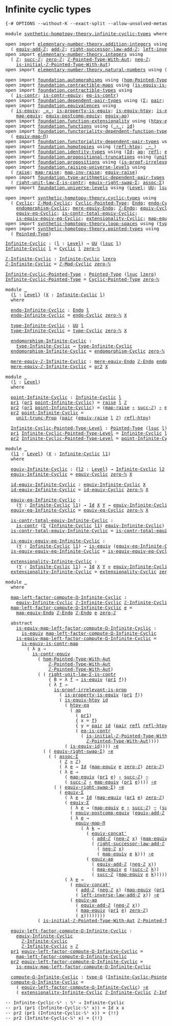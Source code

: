 # Infinite cyclic types

<pre class="Agda"><a id="34" class="Symbol">{-#</a> <a id="38" class="Keyword">OPTIONS</a> <a id="46" class="Pragma">--without-K</a> <a id="58" class="Pragma">--exact-split</a> <a id="72" class="Pragma">--allow-unsolved-metas</a> <a id="95" class="Symbol">#-}</a>

<a id="100" class="Keyword">module</a> <a id="107" href="synthetic-homotopy-theory.infinite-cyclic-types.html" class="Module">synthetic-homotopy-theory.infinite-cyclic-types</a> <a id="155" class="Keyword">where</a>

<a id="162" class="Keyword">open</a> <a id="167" class="Keyword">import</a> <a id="174" href="elementary-number-theory.addition-integers.html" class="Module">elementary-number-theory.addition-integers</a> <a id="217" class="Keyword">using</a>
  <a id="225" class="Symbol">(</a> <a id="227" href="elementary-number-theory.addition-integers.html#14008" class="Function">equiv-add-ℤ</a><a id="238" class="Symbol">;</a> <a id="240" href="elementary-number-theory.addition-integers.html#1489" class="Function">add-ℤ</a><a id="245" class="Symbol">;</a> <a id="247" href="elementary-number-theory.addition-integers.html#4028" class="Function">right-successor-law-add-ℤ</a><a id="272" class="Symbol">;</a> <a id="274" href="elementary-number-theory.addition-integers.html#7226" class="Function">left-inverse-law-add-ℤ</a><a id="296" class="Symbol">)</a>
<a id="298" class="Keyword">open</a> <a id="303" class="Keyword">import</a> <a id="310" href="elementary-number-theory.integers.html" class="Module">elementary-number-theory.integers</a> <a id="344" class="Keyword">using</a>
  <a id="352" class="Symbol">(</a> <a id="354" href="elementary-number-theory.integers.html#1789" class="Function">ℤ</a><a id="355" class="Symbol">;</a> <a id="357" href="elementary-number-theory.integers.html#3380" class="Function">succ-ℤ</a><a id="363" class="Symbol">;</a> <a id="365" href="elementary-number-theory.integers.html#2041" class="Function">zero-ℤ</a><a id="371" class="Symbol">;</a> <a id="373" href="elementary-number-theory.integers.html#11253" class="Function">ℤ-Pointed-Type-With-Aut</a><a id="396" class="Symbol">;</a> <a id="398" href="elementary-number-theory.integers.html#3749" class="Function">neg-ℤ</a><a id="403" class="Symbol">;</a>
    <a id="409" href="elementary-number-theory.integers.html#20772" class="Function">is-initial-ℤ-Pointed-Type-With-Aut</a><a id="443" class="Symbol">)</a>
<a id="445" class="Keyword">open</a> <a id="450" class="Keyword">import</a> <a id="457" href="elementary-number-theory.natural-numbers.html" class="Module">elementary-number-theory.natural-numbers</a> <a id="498" class="Keyword">using</a> <a id="504" class="Symbol">(</a><a id="505" href="elementary-number-theory.natural-numbers.html#1465" class="InductiveConstructor">zero-ℕ</a><a id="511" class="Symbol">)</a>

<a id="514" class="Keyword">open</a> <a id="519" class="Keyword">import</a> <a id="526" href="foundation.automorphisms.html" class="Module">foundation.automorphisms</a> <a id="551" class="Keyword">using</a> <a id="557" class="Symbol">(</a><a id="558" href="foundation.automorphisms.html#2986" class="Function">hom-Pointed-Type-With-Aut</a><a id="583" class="Symbol">)</a>
<a id="585" class="Keyword">open</a> <a id="590" class="Keyword">import</a> <a id="597" href="foundation.contractible-maps.html" class="Module">foundation.contractible-maps</a> <a id="626" class="Keyword">using</a> <a id="632" class="Symbol">(</a><a id="633" href="foundation-core.contractible-maps.html#2368" class="Function">is-equiv-is-contr-map</a><a id="654" class="Symbol">)</a>
<a id="656" class="Keyword">open</a> <a id="661" class="Keyword">import</a> <a id="668" href="foundation.contractible-types.html" class="Module">foundation.contractible-types</a> <a id="698" class="Keyword">using</a>
  <a id="706" class="Symbol">(</a> <a id="708" href="foundation-core.contractible-types.html#925" class="Function">is-contr</a><a id="716" class="Symbol">;</a> <a id="718" href="foundation-core.contractible-types.html#3230" class="Function">is-contr-equiv</a><a id="732" class="Symbol">;</a> <a id="734" href="foundation-core.contractible-types.html#1232" class="Function">eq-is-contr</a><a id="745" class="Symbol">)</a>
<a id="747" class="Keyword">open</a> <a id="752" class="Keyword">import</a> <a id="759" href="foundation.dependent-pair-types.html" class="Module">foundation.dependent-pair-types</a> <a id="791" class="Keyword">using</a> <a id="797" class="Symbol">(</a><a id="798" href="foundation-core.dependent-pair-types.html#502" class="Record">Σ</a><a id="799" class="Symbol">;</a> <a id="801" href="foundation-core.dependent-pair-types.html#575" class="InductiveConstructor">pair</a><a id="805" class="Symbol">;</a> <a id="807" href="foundation-core.dependent-pair-types.html#592" class="Field">pr1</a><a id="810" class="Symbol">;</a> <a id="812" href="foundation-core.dependent-pair-types.html#604" class="Field">pr2</a><a id="815" class="Symbol">)</a>
<a id="817" class="Keyword">open</a> <a id="822" class="Keyword">import</a> <a id="829" href="foundation.equivalences.html" class="Module">foundation.equivalences</a> <a id="853" class="Keyword">using</a>
  <a id="861" class="Symbol">(</a> <a id="863" href="foundation-core.equivalences.html#1542" class="Function">is-equiv</a><a id="871" class="Symbol">;</a> <a id="873" href="foundation-core.equivalences.html#1607" class="Function Operator">_≃_</a><a id="876" class="Symbol">;</a> <a id="878" href="foundation.equivalences.html#13407" class="Function">is-property-is-equiv</a><a id="898" class="Symbol">;</a> <a id="900" href="foundation-core.equivalences.html#10132" class="Function">is-equiv-htpy</a><a id="913" class="Symbol">;</a> <a id="915" href="foundation-core.equivalences.html#2309" class="Function">is-equiv-id</a><a id="926" class="Symbol">;</a> <a id="928" href="foundation-core.equivalences.html#7843" class="Function Operator">_∘e_</a><a id="932" class="Symbol">;</a>
    <a id="938" href="foundation-core.equivalences.html#1807" class="Function">map-equiv</a><a id="947" class="Symbol">;</a> <a id="949" href="foundation.equivalences.html#18148" class="Function">equiv-postcomp-equiv</a><a id="969" class="Symbol">;</a> <a id="971" href="foundation-core.equivalences.html#16720" class="Function">equiv-ap</a><a id="979" class="Symbol">)</a>
<a id="981" class="Keyword">open</a> <a id="986" class="Keyword">import</a> <a id="993" href="foundation.function-extensionality.html" class="Module">foundation.function-extensionality</a> <a id="1028" class="Keyword">using</a> <a id="1034" class="Symbol">(</a><a id="1035" href="foundation.function-extensionality.html#946" class="Function">htpy-eq</a><a id="1042" class="Symbol">)</a>
<a id="1044" class="Keyword">open</a> <a id="1049" class="Keyword">import</a> <a id="1056" href="foundation.functions.html" class="Module">foundation.functions</a> <a id="1077" class="Keyword">using</a> <a id="1083" class="Symbol">(</a><a id="1084" href="foundation-core.functions.html#407" class="Function Operator">_∘_</a><a id="1087" class="Symbol">;</a> <a id="1089" href="foundation-core.functions.html#309" class="Function">id</a><a id="1091" class="Symbol">)</a>
<a id="1093" class="Keyword">open</a> <a id="1098" class="Keyword">import</a> <a id="1105" href="foundation.functoriality-dependent-function-types.html" class="Module">foundation.functoriality-dependent-function-types</a> <a id="1155" class="Keyword">using</a>
  <a id="1163" class="Symbol">(</a> <a id="1165" href="foundation.functoriality-dependent-function-types.html#3637" class="Function">equiv-map-Π</a><a id="1176" class="Symbol">)</a>
<a id="1178" class="Keyword">open</a> <a id="1183" class="Keyword">import</a> <a id="1190" href="foundation.functoriality-dependent-pair-types.html" class="Module">foundation.functoriality-dependent-pair-types</a> <a id="1236" class="Keyword">using</a> <a id="1242" class="Symbol">(</a><a id="1243" href="foundation-core.functoriality-dependent-pair-types.html#10421" class="Function">equiv-Σ</a><a id="1250" class="Symbol">)</a>
<a id="1252" class="Keyword">open</a> <a id="1257" class="Keyword">import</a> <a id="1264" href="foundation.homotopies.html" class="Module">foundation.homotopies</a> <a id="1286" class="Keyword">using</a> <a id="1292" class="Symbol">(</a><a id="1293" href="foundation-core.homotopies.html#632" class="Function">refl-htpy</a><a id="1302" class="Symbol">;</a> <a id="1304" href="foundation-core.homotopies.html#467" class="Function Operator">_~_</a><a id="1307" class="Symbol">)</a>
<a id="1309" class="Keyword">open</a> <a id="1314" class="Keyword">import</a> <a id="1321" href="foundation.identity-types.html" class="Module">foundation.identity-types</a> <a id="1347" class="Keyword">using</a> <a id="1353" class="Symbol">(</a><a id="1354" href="foundation-core.identity-types.html#641" class="Datatype">Id</a><a id="1356" class="Symbol">;</a> <a id="1358" href="foundation-core.identity-types.html#2853" class="Function">ap</a><a id="1360" class="Symbol">;</a> <a id="1362" href="foundation-core.identity-types.html#694" class="InductiveConstructor">refl</a><a id="1366" class="Symbol">;</a> <a id="1368" href="foundation.identity-types.html#2710" class="Function">equiv-concat&#39;</a><a id="1381" class="Symbol">)</a>
<a id="1383" class="Keyword">open</a> <a id="1388" class="Keyword">import</a> <a id="1395" href="foundation.propositional-truncations.html" class="Module">foundation.propositional-truncations</a> <a id="1432" class="Keyword">using</a> <a id="1438" class="Symbol">(</a><a id="1439" href="foundation.propositional-truncations.html#1756" class="Postulate">unit-trunc-Prop</a><a id="1454" class="Symbol">)</a>
<a id="1456" class="Keyword">open</a> <a id="1461" class="Keyword">import</a> <a id="1468" href="foundation.propositions.html" class="Module">foundation.propositions</a> <a id="1492" class="Keyword">using</a> <a id="1498" class="Symbol">(</a><a id="1499" href="foundation-core.propositions.html#2978" class="Function">is-proof-irrelevant-is-prop</a><a id="1526" class="Symbol">)</a>
<a id="1528" class="Keyword">open</a> <a id="1533" class="Keyword">import</a> <a id="1540" href="foundation.raising-universe-levels.html" class="Module">foundation.raising-universe-levels</a> <a id="1575" class="Keyword">using</a>
  <a id="1583" class="Symbol">(</a> <a id="1585" href="foundation.raising-universe-levels.html#765" class="Datatype">raise</a><a id="1590" class="Symbol">;</a> <a id="1592" href="foundation.raising-universe-levels.html#830" class="InductiveConstructor">map-raise</a><a id="1601" class="Symbol">;</a> <a id="1603" href="foundation.raising-universe-levels.html#906" class="Function">map-inv-raise</a><a id="1616" class="Symbol">;</a> <a id="1618" href="foundation.raising-universe-levels.html#1342" class="Function">equiv-raise</a><a id="1629" class="Symbol">)</a>
<a id="1631" class="Keyword">open</a> <a id="1636" class="Keyword">import</a> <a id="1643" href="foundation.type-arithmetic-dependent-pair-types.html" class="Module">foundation.type-arithmetic-dependent-pair-types</a> <a id="1691" class="Keyword">using</a>
  <a id="1699" class="Symbol">(</a> <a id="1701" href="foundation-core.type-arithmetic-dependent-pair-types.html#4301" class="Function">right-unit-law-Σ-is-contr</a><a id="1726" class="Symbol">;</a> <a id="1728" href="foundation-core.type-arithmetic-dependent-pair-types.html#11499" class="Function">equiv-right-swap-Σ</a><a id="1746" class="Symbol">;</a> <a id="1748" href="foundation-core.type-arithmetic-dependent-pair-types.html#5662" class="Function">assoc-Σ</a><a id="1755" class="Symbol">)</a>
<a id="1757" class="Keyword">open</a> <a id="1762" class="Keyword">import</a> <a id="1769" href="foundation.universe-levels.html" class="Module">foundation.universe-levels</a> <a id="1796" class="Keyword">using</a> <a id="1802" class="Symbol">(</a><a id="1803" href="Agda.Primitive.html#597" class="Postulate">Level</a><a id="1808" class="Symbol">;</a> <a id="1810" href="foundation-core.universe-levels.html#222" class="Primitive">UU</a><a id="1812" class="Symbol">;</a> <a id="1814" href="Agda.Primitive.html#780" class="Primitive">lsuc</a><a id="1818" class="Symbol">;</a> <a id="1820" href="Agda.Primitive.html#764" class="Primitive">lzero</a><a id="1825" class="Symbol">;</a> <a id="1827" href="Agda.Primitive.html#810" class="Primitive Operator">_⊔_</a><a id="1830" class="Symbol">)</a>

<a id="1833" class="Keyword">open</a> <a id="1838" class="Keyword">import</a> <a id="1845" href="synthetic-homotopy-theory.cyclic-types.html" class="Module">synthetic-homotopy-theory.cyclic-types</a> <a id="1884" class="Keyword">using</a>
  <a id="1892" class="Symbol">(</a> <a id="1894" href="synthetic-homotopy-theory.cyclic-types.html#14206" class="Function">Cyclic</a><a id="1900" class="Symbol">;</a> <a id="1902" href="synthetic-homotopy-theory.cyclic-types.html#14289" class="Function">ℤ-Mod-Cyclic</a><a id="1914" class="Symbol">;</a> <a id="1916" href="synthetic-homotopy-theory.cyclic-types.html#14425" class="Function">Cyclic-Pointed-Type</a><a id="1935" class="Symbol">;</a> <a id="1937" href="synthetic-homotopy-theory.cyclic-types.html#3566" class="Function">Endo</a><a id="1941" class="Symbol">;</a> <a id="1943" href="synthetic-homotopy-theory.cyclic-types.html#14574" class="Function">endo-Cyclic</a><a id="1954" class="Symbol">;</a> <a id="1956" href="synthetic-homotopy-theory.cyclic-types.html#14651" class="Function">type-Cyclic</a><a id="1967" class="Symbol">;</a>
    <a id="1973" href="synthetic-homotopy-theory.cyclic-types.html#15209" class="Function">endomorphism-Cyclic</a><a id="1992" class="Symbol">;</a> <a id="1994" href="synthetic-homotopy-theory.cyclic-types.html#4577" class="Function">mere-equiv-Endo</a><a id="2009" class="Symbol">;</a> <a id="2011" href="synthetic-homotopy-theory.cyclic-types.html#3790" class="Function">ℤ-Endo</a><a id="2017" class="Symbol">;</a> <a id="2019" href="synthetic-homotopy-theory.cyclic-types.html#15453" class="Function">equiv-Cyclic</a><a id="2031" class="Symbol">;</a> <a id="2033" href="synthetic-homotopy-theory.cyclic-types.html#16476" class="Function">id-equiv-Cyclic</a><a id="2048" class="Symbol">;</a>
    <a id="2054" href="synthetic-homotopy-theory.cyclic-types.html#16617" class="Function">equiv-eq-Cyclic</a><a id="2069" class="Symbol">;</a> <a id="2071" href="synthetic-homotopy-theory.cyclic-types.html#16727" class="Function">is-contr-total-equiv-Cyclic</a><a id="2098" class="Symbol">;</a>
    <a id="2104" href="synthetic-homotopy-theory.cyclic-types.html#17156" class="Function">is-equiv-equiv-eq-Cyclic</a><a id="2128" class="Symbol">;</a> <a id="2130" href="synthetic-homotopy-theory.cyclic-types.html#17395" class="Function">extensionality-Cyclic</a><a id="2151" class="Symbol">;</a> <a id="2153" href="synthetic-homotopy-theory.cyclic-types.html#4239" class="Function">map-equiv-Endo</a><a id="2167" class="Symbol">)</a>
<a id="2169" class="Keyword">open</a> <a id="2174" class="Keyword">import</a> <a id="2181" href="synthetic-homotopy-theory.loop-spaces.html" class="Module">synthetic-homotopy-theory.loop-spaces</a> <a id="2219" class="Keyword">using</a> <a id="2225" class="Symbol">(</a><a id="2226" href="synthetic-homotopy-theory.loop-spaces.html#937" class="Function">type-Ω</a><a id="2232" class="Symbol">)</a>
<a id="2234" class="Keyword">open</a> <a id="2239" class="Keyword">import</a> <a id="2246" href="synthetic-homotopy-theory.pointed-types.html" class="Module">synthetic-homotopy-theory.pointed-types</a> <a id="2286" class="Keyword">using</a>
  <a id="2294" class="Symbol">(</a> <a id="2296" href="synthetic-homotopy-theory.pointed-types.html#392" class="Function">Pointed-Type</a><a id="2308" class="Symbol">)</a>
</pre>
<pre class="Agda"><a id="Infinite-Cyclic"></a><a id="2323" href="synthetic-homotopy-theory.infinite-cyclic-types.html#2323" class="Function">Infinite-Cyclic</a> <a id="2339" class="Symbol">:</a> <a id="2341" class="Symbol">(</a><a id="2342" href="synthetic-homotopy-theory.infinite-cyclic-types.html#2342" class="Bound">l</a> <a id="2344" class="Symbol">:</a> <a id="2346" href="Agda.Primitive.html#597" class="Postulate">Level</a><a id="2351" class="Symbol">)</a> <a id="2353" class="Symbol">→</a> <a id="2355" href="foundation-core.universe-levels.html#222" class="Primitive">UU</a> <a id="2358" class="Symbol">(</a><a id="2359" href="Agda.Primitive.html#780" class="Primitive">lsuc</a> <a id="2364" href="synthetic-homotopy-theory.infinite-cyclic-types.html#2342" class="Bound">l</a><a id="2365" class="Symbol">)</a>
<a id="2367" href="synthetic-homotopy-theory.infinite-cyclic-types.html#2323" class="Function">Infinite-Cyclic</a> <a id="2383" href="synthetic-homotopy-theory.infinite-cyclic-types.html#2383" class="Bound">l</a> <a id="2385" class="Symbol">=</a> <a id="2387" href="synthetic-homotopy-theory.cyclic-types.html#14206" class="Function">Cyclic</a> <a id="2394" href="synthetic-homotopy-theory.infinite-cyclic-types.html#2383" class="Bound">l</a> <a id="2396" href="elementary-number-theory.natural-numbers.html#1465" class="InductiveConstructor">zero-ℕ</a> 

<a id="ℤ-Infinite-Cyclic"></a><a id="2405" href="synthetic-homotopy-theory.infinite-cyclic-types.html#2405" class="Function">ℤ-Infinite-Cyclic</a> <a id="2423" class="Symbol">:</a> <a id="2425" href="synthetic-homotopy-theory.infinite-cyclic-types.html#2323" class="Function">Infinite-Cyclic</a> <a id="2441" href="Agda.Primitive.html#764" class="Primitive">lzero</a>
<a id="2447" href="synthetic-homotopy-theory.infinite-cyclic-types.html#2405" class="Function">ℤ-Infinite-Cyclic</a> <a id="2465" class="Symbol">=</a> <a id="2467" href="synthetic-homotopy-theory.cyclic-types.html#14289" class="Function">ℤ-Mod-Cyclic</a> <a id="2480" href="elementary-number-theory.natural-numbers.html#1465" class="InductiveConstructor">zero-ℕ</a>

<a id="Infinite-Cyclic-Pointed-Type"></a><a id="2488" href="synthetic-homotopy-theory.infinite-cyclic-types.html#2488" class="Function">Infinite-Cyclic-Pointed-Type</a> <a id="2517" class="Symbol">:</a> <a id="2519" href="synthetic-homotopy-theory.pointed-types.html#392" class="Function">Pointed-Type</a> <a id="2532" class="Symbol">(</a><a id="2533" href="Agda.Primitive.html#780" class="Primitive">lsuc</a> <a id="2538" href="Agda.Primitive.html#764" class="Primitive">lzero</a><a id="2543" class="Symbol">)</a>
<a id="2545" href="synthetic-homotopy-theory.infinite-cyclic-types.html#2488" class="Function">Infinite-Cyclic-Pointed-Type</a> <a id="2574" class="Symbol">=</a> <a id="2576" href="synthetic-homotopy-theory.cyclic-types.html#14425" class="Function">Cyclic-Pointed-Type</a> <a id="2596" href="elementary-number-theory.natural-numbers.html#1465" class="InductiveConstructor">zero-ℕ</a>

<a id="2604" class="Keyword">module</a> <a id="2611" href="synthetic-homotopy-theory.infinite-cyclic-types.html#2611" class="Module">_</a>
  <a id="2615" class="Symbol">{</a><a id="2616" href="synthetic-homotopy-theory.infinite-cyclic-types.html#2616" class="Bound">l</a> <a id="2618" class="Symbol">:</a> <a id="2620" href="Agda.Primitive.html#597" class="Postulate">Level</a><a id="2625" class="Symbol">}</a> <a id="2627" class="Symbol">(</a><a id="2628" href="synthetic-homotopy-theory.infinite-cyclic-types.html#2628" class="Bound">X</a> <a id="2630" class="Symbol">:</a> <a id="2632" href="synthetic-homotopy-theory.infinite-cyclic-types.html#2323" class="Function">Infinite-Cyclic</a> <a id="2648" href="synthetic-homotopy-theory.infinite-cyclic-types.html#2616" class="Bound">l</a><a id="2649" class="Symbol">)</a>
  <a id="2653" class="Keyword">where</a>

  <a id="2662" href="synthetic-homotopy-theory.infinite-cyclic-types.html#2662" class="Function">endo-Infinite-Cyclic</a> <a id="2683" class="Symbol">:</a> <a id="2685" href="synthetic-homotopy-theory.cyclic-types.html#3566" class="Function">Endo</a> <a id="2690" href="synthetic-homotopy-theory.infinite-cyclic-types.html#2616" class="Bound">l</a>
  <a id="2694" href="synthetic-homotopy-theory.infinite-cyclic-types.html#2662" class="Function">endo-Infinite-Cyclic</a> <a id="2715" class="Symbol">=</a> <a id="2717" href="synthetic-homotopy-theory.cyclic-types.html#14574" class="Function">endo-Cyclic</a> <a id="2729" href="elementary-number-theory.natural-numbers.html#1465" class="InductiveConstructor">zero-ℕ</a> <a id="2736" href="synthetic-homotopy-theory.infinite-cyclic-types.html#2628" class="Bound">X</a>
  
  <a id="2743" href="synthetic-homotopy-theory.infinite-cyclic-types.html#2743" class="Function">type-Infinite-Cyclic</a> <a id="2764" class="Symbol">:</a> <a id="2766" href="foundation-core.universe-levels.html#222" class="Primitive">UU</a> <a id="2769" href="synthetic-homotopy-theory.infinite-cyclic-types.html#2616" class="Bound">l</a>
  <a id="2773" href="synthetic-homotopy-theory.infinite-cyclic-types.html#2743" class="Function">type-Infinite-Cyclic</a> <a id="2794" class="Symbol">=</a> <a id="2796" href="synthetic-homotopy-theory.cyclic-types.html#14651" class="Function">type-Cyclic</a> <a id="2808" href="elementary-number-theory.natural-numbers.html#1465" class="InductiveConstructor">zero-ℕ</a> <a id="2815" href="synthetic-homotopy-theory.infinite-cyclic-types.html#2628" class="Bound">X</a>
  
  <a id="2822" href="synthetic-homotopy-theory.infinite-cyclic-types.html#2822" class="Function">endomorphism-Infinite-Cyclic</a> <a id="2851" class="Symbol">:</a>
    <a id="2857" href="synthetic-homotopy-theory.infinite-cyclic-types.html#2743" class="Function">type-Infinite-Cyclic</a> <a id="2878" class="Symbol">→</a> <a id="2880" href="synthetic-homotopy-theory.infinite-cyclic-types.html#2743" class="Function">type-Infinite-Cyclic</a>
  <a id="2903" href="synthetic-homotopy-theory.infinite-cyclic-types.html#2822" class="Function">endomorphism-Infinite-Cyclic</a> <a id="2932" class="Symbol">=</a> <a id="2934" href="synthetic-homotopy-theory.cyclic-types.html#15209" class="Function">endomorphism-Cyclic</a> <a id="2954" href="elementary-number-theory.natural-numbers.html#1465" class="InductiveConstructor">zero-ℕ</a> <a id="2961" href="synthetic-homotopy-theory.infinite-cyclic-types.html#2628" class="Bound">X</a>

  <a id="2966" href="synthetic-homotopy-theory.infinite-cyclic-types.html#2966" class="Function">mere-equiv-ℤ-Infinite-Cyclic</a> <a id="2995" class="Symbol">:</a> <a id="2997" href="synthetic-homotopy-theory.cyclic-types.html#4577" class="Function">mere-equiv-Endo</a> <a id="3013" href="synthetic-homotopy-theory.cyclic-types.html#3790" class="Function">ℤ-Endo</a> <a id="3020" href="synthetic-homotopy-theory.infinite-cyclic-types.html#2662" class="Function">endo-Infinite-Cyclic</a>
  <a id="3043" href="synthetic-homotopy-theory.infinite-cyclic-types.html#2966" class="Function">mere-equiv-ℤ-Infinite-Cyclic</a> <a id="3072" class="Symbol">=</a> <a id="3074" href="foundation-core.dependent-pair-types.html#604" class="Field">pr2</a> <a id="3078" href="synthetic-homotopy-theory.infinite-cyclic-types.html#2628" class="Bound">X</a>
  
<a id="3083" class="Keyword">module</a> <a id="3090" href="synthetic-homotopy-theory.infinite-cyclic-types.html#3090" class="Module">_</a>
  <a id="3094" class="Symbol">(</a><a id="3095" href="synthetic-homotopy-theory.infinite-cyclic-types.html#3095" class="Bound">l</a> <a id="3097" class="Symbol">:</a> <a id="3099" href="Agda.Primitive.html#597" class="Postulate">Level</a><a id="3104" class="Symbol">)</a>
  <a id="3108" class="Keyword">where</a>

  <a id="3117" href="synthetic-homotopy-theory.infinite-cyclic-types.html#3117" class="Function">point-Infinite-Cyclic</a> <a id="3139" class="Symbol">:</a> <a id="3141" href="synthetic-homotopy-theory.infinite-cyclic-types.html#2323" class="Function">Infinite-Cyclic</a> <a id="3157" href="synthetic-homotopy-theory.infinite-cyclic-types.html#3095" class="Bound">l</a>
  <a id="3161" href="foundation-core.dependent-pair-types.html#592" class="Field">pr1</a> <a id="3165" class="Symbol">(</a><a id="3166" href="foundation-core.dependent-pair-types.html#592" class="Field">pr1</a> <a id="3170" href="synthetic-homotopy-theory.infinite-cyclic-types.html#3117" class="Function">point-Infinite-Cyclic</a><a id="3191" class="Symbol">)</a> <a id="3193" class="Symbol">=</a> <a id="3195" href="foundation.raising-universe-levels.html#765" class="Datatype">raise</a> <a id="3201" href="synthetic-homotopy-theory.infinite-cyclic-types.html#3095" class="Bound">l</a> <a id="3203" href="elementary-number-theory.integers.html#1789" class="Function">ℤ</a>
  <a id="3207" href="foundation-core.dependent-pair-types.html#604" class="Field">pr2</a> <a id="3211" class="Symbol">(</a><a id="3212" href="foundation-core.dependent-pair-types.html#592" class="Field">pr1</a> <a id="3216" href="synthetic-homotopy-theory.infinite-cyclic-types.html#3117" class="Function">point-Infinite-Cyclic</a><a id="3237" class="Symbol">)</a> <a id="3239" class="Symbol">=</a> <a id="3241" class="Symbol">(</a><a id="3242" href="foundation.raising-universe-levels.html#830" class="InductiveConstructor">map-raise</a> <a id="3252" href="foundation-core.functions.html#407" class="Function Operator">∘</a> <a id="3254" href="elementary-number-theory.integers.html#3380" class="Function">succ-ℤ</a><a id="3260" class="Symbol">)</a> <a id="3262" href="foundation-core.functions.html#407" class="Function Operator">∘</a> <a id="3264" href="foundation.raising-universe-levels.html#906" class="Function">map-inv-raise</a>
  <a id="3280" href="foundation-core.dependent-pair-types.html#604" class="Field">pr2</a> <a id="3284" href="synthetic-homotopy-theory.infinite-cyclic-types.html#3117" class="Function">point-Infinite-Cyclic</a> <a id="3306" class="Symbol">=</a>
    <a id="3312" href="foundation.propositional-truncations.html#1756" class="Postulate">unit-trunc-Prop</a> <a id="3328" class="Symbol">(</a><a id="3329" href="foundation-core.dependent-pair-types.html#575" class="InductiveConstructor">pair</a> <a id="3334" class="Symbol">(</a><a id="3335" href="foundation.raising-universe-levels.html#1342" class="Function">equiv-raise</a> <a id="3347" href="synthetic-homotopy-theory.infinite-cyclic-types.html#3095" class="Bound">l</a> <a id="3349" href="elementary-number-theory.integers.html#1789" class="Function">ℤ</a><a id="3350" class="Symbol">)</a> <a id="3352" href="foundation-core.homotopies.html#632" class="Function">refl-htpy</a><a id="3361" class="Symbol">)</a>

  <a id="3366" href="synthetic-homotopy-theory.infinite-cyclic-types.html#3366" class="Function">Infinite-Cyclic-Pointed-Type-Level</a> <a id="3401" class="Symbol">:</a> <a id="3403" href="synthetic-homotopy-theory.pointed-types.html#392" class="Function">Pointed-Type</a> <a id="3416" class="Symbol">(</a><a id="3417" href="Agda.Primitive.html#780" class="Primitive">lsuc</a> <a id="3422" href="synthetic-homotopy-theory.infinite-cyclic-types.html#3095" class="Bound">l</a><a id="3423" class="Symbol">)</a>
  <a id="3427" href="foundation-core.dependent-pair-types.html#592" class="Field">pr1</a> <a id="3431" href="synthetic-homotopy-theory.infinite-cyclic-types.html#3366" class="Function">Infinite-Cyclic-Pointed-Type-Level</a> <a id="3466" class="Symbol">=</a> <a id="3468" href="synthetic-homotopy-theory.infinite-cyclic-types.html#2323" class="Function">Infinite-Cyclic</a> <a id="3484" href="synthetic-homotopy-theory.infinite-cyclic-types.html#3095" class="Bound">l</a>
  <a id="3488" href="foundation-core.dependent-pair-types.html#604" class="Field">pr2</a> <a id="3492" href="synthetic-homotopy-theory.infinite-cyclic-types.html#3366" class="Function">Infinite-Cyclic-Pointed-Type-Level</a> <a id="3527" class="Symbol">=</a> <a id="3529" href="synthetic-homotopy-theory.infinite-cyclic-types.html#3117" class="Function">point-Infinite-Cyclic</a>

<a id="3552" class="Keyword">module</a> <a id="3559" href="synthetic-homotopy-theory.infinite-cyclic-types.html#3559" class="Module">_</a>
  <a id="3563" class="Symbol">{</a><a id="3564" href="synthetic-homotopy-theory.infinite-cyclic-types.html#3564" class="Bound">l1</a> <a id="3567" class="Symbol">:</a> <a id="3569" href="Agda.Primitive.html#597" class="Postulate">Level</a><a id="3574" class="Symbol">}</a> <a id="3576" class="Symbol">(</a><a id="3577" href="synthetic-homotopy-theory.infinite-cyclic-types.html#3577" class="Bound">X</a> <a id="3579" class="Symbol">:</a> <a id="3581" href="synthetic-homotopy-theory.infinite-cyclic-types.html#2323" class="Function">Infinite-Cyclic</a> <a id="3597" href="synthetic-homotopy-theory.infinite-cyclic-types.html#3564" class="Bound">l1</a><a id="3599" class="Symbol">)</a> 
  <a id="3604" class="Keyword">where</a>
  
  <a id="3615" href="synthetic-homotopy-theory.infinite-cyclic-types.html#3615" class="Function">equiv-Infinite-Cyclic</a> <a id="3637" class="Symbol">:</a> <a id="3639" class="Symbol">{</a><a id="3640" href="synthetic-homotopy-theory.infinite-cyclic-types.html#3640" class="Bound">l2</a> <a id="3643" class="Symbol">:</a> <a id="3645" href="Agda.Primitive.html#597" class="Postulate">Level</a><a id="3650" class="Symbol">}</a> <a id="3652" class="Symbol">→</a> <a id="3654" href="synthetic-homotopy-theory.infinite-cyclic-types.html#2323" class="Function">Infinite-Cyclic</a> <a id="3670" href="synthetic-homotopy-theory.infinite-cyclic-types.html#3640" class="Bound">l2</a> <a id="3673" class="Symbol">→</a> <a id="3675" href="foundation-core.universe-levels.html#222" class="Primitive">UU</a> <a id="3678" class="Symbol">(</a><a id="3679" href="synthetic-homotopy-theory.infinite-cyclic-types.html#3564" class="Bound">l1</a> <a id="3682" href="Agda.Primitive.html#810" class="Primitive Operator">⊔</a> <a id="3684" href="synthetic-homotopy-theory.infinite-cyclic-types.html#3640" class="Bound">l2</a><a id="3686" class="Symbol">)</a>
  <a id="3690" href="synthetic-homotopy-theory.infinite-cyclic-types.html#3615" class="Function">equiv-Infinite-Cyclic</a> <a id="3712" class="Symbol">=</a> <a id="3714" href="synthetic-homotopy-theory.cyclic-types.html#15453" class="Function">equiv-Cyclic</a> <a id="3727" href="elementary-number-theory.natural-numbers.html#1465" class="InductiveConstructor">zero-ℕ</a> <a id="3734" href="synthetic-homotopy-theory.infinite-cyclic-types.html#3577" class="Bound">X</a>

  <a id="3739" href="synthetic-homotopy-theory.infinite-cyclic-types.html#3739" class="Function">id-equiv-Infinite-Cyclic</a> <a id="3764" class="Symbol">:</a> <a id="3766" href="synthetic-homotopy-theory.infinite-cyclic-types.html#3615" class="Function">equiv-Infinite-Cyclic</a> <a id="3788" href="synthetic-homotopy-theory.infinite-cyclic-types.html#3577" class="Bound">X</a>
  <a id="3792" href="synthetic-homotopy-theory.infinite-cyclic-types.html#3739" class="Function">id-equiv-Infinite-Cyclic</a> <a id="3817" class="Symbol">=</a> <a id="3819" href="synthetic-homotopy-theory.cyclic-types.html#16476" class="Function">id-equiv-Cyclic</a> <a id="3835" href="elementary-number-theory.natural-numbers.html#1465" class="InductiveConstructor">zero-ℕ</a> <a id="3842" href="synthetic-homotopy-theory.infinite-cyclic-types.html#3577" class="Bound">X</a>

  <a id="3847" href="synthetic-homotopy-theory.infinite-cyclic-types.html#3847" class="Function">equiv-eq-Infinite-Cyclic</a> <a id="3872" class="Symbol">:</a>
    <a id="3878" class="Symbol">(</a><a id="3879" href="synthetic-homotopy-theory.infinite-cyclic-types.html#3879" class="Bound">Y</a> <a id="3881" class="Symbol">:</a> <a id="3883" href="synthetic-homotopy-theory.infinite-cyclic-types.html#2323" class="Function">Infinite-Cyclic</a> <a id="3899" href="synthetic-homotopy-theory.infinite-cyclic-types.html#3564" class="Bound">l1</a><a id="3901" class="Symbol">)</a> <a id="3903" class="Symbol">→</a> <a id="3905" href="foundation-core.identity-types.html#641" class="Datatype">Id</a> <a id="3908" href="synthetic-homotopy-theory.infinite-cyclic-types.html#3577" class="Bound">X</a> <a id="3910" href="synthetic-homotopy-theory.infinite-cyclic-types.html#3879" class="Bound">Y</a> <a id="3912" class="Symbol">→</a> <a id="3914" href="synthetic-homotopy-theory.infinite-cyclic-types.html#3615" class="Function">equiv-Infinite-Cyclic</a> <a id="3936" href="synthetic-homotopy-theory.infinite-cyclic-types.html#3879" class="Bound">Y</a>
  <a id="3940" href="synthetic-homotopy-theory.infinite-cyclic-types.html#3847" class="Function">equiv-eq-Infinite-Cyclic</a> <a id="3965" class="Symbol">=</a> <a id="3967" href="synthetic-homotopy-theory.cyclic-types.html#16617" class="Function">equiv-eq-Cyclic</a> <a id="3983" href="elementary-number-theory.natural-numbers.html#1465" class="InductiveConstructor">zero-ℕ</a> <a id="3990" href="synthetic-homotopy-theory.infinite-cyclic-types.html#3577" class="Bound">X</a>
  
  <a id="3997" href="synthetic-homotopy-theory.infinite-cyclic-types.html#3997" class="Function">is-contr-total-equiv-Infinite-Cyclic</a> <a id="4034" class="Symbol">:</a>
    <a id="4040" href="foundation-core.contractible-types.html#925" class="Function">is-contr</a> <a id="4049" class="Symbol">(</a><a id="4050" href="foundation-core.dependent-pair-types.html#502" class="Record">Σ</a> <a id="4052" class="Symbol">(</a><a id="4053" href="synthetic-homotopy-theory.infinite-cyclic-types.html#2323" class="Function">Infinite-Cyclic</a> <a id="4069" href="synthetic-homotopy-theory.infinite-cyclic-types.html#3564" class="Bound">l1</a><a id="4071" class="Symbol">)</a> <a id="4073" href="synthetic-homotopy-theory.infinite-cyclic-types.html#3615" class="Function">equiv-Infinite-Cyclic</a><a id="4094" class="Symbol">)</a>
  <a id="4098" href="synthetic-homotopy-theory.infinite-cyclic-types.html#3997" class="Function">is-contr-total-equiv-Infinite-Cyclic</a> <a id="4135" class="Symbol">=</a> <a id="4137" href="synthetic-homotopy-theory.cyclic-types.html#16727" class="Function">is-contr-total-equiv-Cyclic</a> <a id="4165" href="elementary-number-theory.natural-numbers.html#1465" class="InductiveConstructor">zero-ℕ</a> <a id="4172" href="synthetic-homotopy-theory.infinite-cyclic-types.html#3577" class="Bound">X</a>

  <a id="4177" href="synthetic-homotopy-theory.infinite-cyclic-types.html#4177" class="Function">is-equiv-equiv-eq-Infinite-Cyclic</a> <a id="4211" class="Symbol">:</a>
    <a id="4217" class="Symbol">(</a><a id="4218" href="synthetic-homotopy-theory.infinite-cyclic-types.html#4218" class="Bound">Y</a> <a id="4220" class="Symbol">:</a> <a id="4222" href="synthetic-homotopy-theory.infinite-cyclic-types.html#2323" class="Function">Infinite-Cyclic</a> <a id="4238" href="synthetic-homotopy-theory.infinite-cyclic-types.html#3564" class="Bound">l1</a><a id="4240" class="Symbol">)</a> <a id="4242" class="Symbol">→</a> <a id="4244" href="foundation-core.equivalences.html#1542" class="Function">is-equiv</a> <a id="4253" class="Symbol">(</a><a id="4254" href="synthetic-homotopy-theory.infinite-cyclic-types.html#3847" class="Function">equiv-eq-Infinite-Cyclic</a> <a id="4279" href="synthetic-homotopy-theory.infinite-cyclic-types.html#4218" class="Bound">Y</a><a id="4280" class="Symbol">)</a>
  <a id="4284" href="synthetic-homotopy-theory.infinite-cyclic-types.html#4177" class="Function">is-equiv-equiv-eq-Infinite-Cyclic</a> <a id="4318" class="Symbol">=</a> <a id="4320" href="synthetic-homotopy-theory.cyclic-types.html#17156" class="Function">is-equiv-equiv-eq-Cyclic</a> <a id="4345" href="elementary-number-theory.natural-numbers.html#1465" class="InductiveConstructor">zero-ℕ</a> <a id="4352" href="synthetic-homotopy-theory.infinite-cyclic-types.html#3577" class="Bound">X</a>

  <a id="4357" href="synthetic-homotopy-theory.infinite-cyclic-types.html#4357" class="Function">extensionality-Infinite-Cyclic</a> <a id="4388" class="Symbol">:</a>
    <a id="4394" class="Symbol">(</a><a id="4395" href="synthetic-homotopy-theory.infinite-cyclic-types.html#4395" class="Bound">Y</a> <a id="4397" class="Symbol">:</a> <a id="4399" href="synthetic-homotopy-theory.infinite-cyclic-types.html#2323" class="Function">Infinite-Cyclic</a> <a id="4415" href="synthetic-homotopy-theory.infinite-cyclic-types.html#3564" class="Bound">l1</a><a id="4417" class="Symbol">)</a> <a id="4419" class="Symbol">→</a> <a id="4421" href="foundation-core.identity-types.html#641" class="Datatype">Id</a> <a id="4424" href="synthetic-homotopy-theory.infinite-cyclic-types.html#3577" class="Bound">X</a> <a id="4426" href="synthetic-homotopy-theory.infinite-cyclic-types.html#4395" class="Bound">Y</a> <a id="4428" href="foundation-core.equivalences.html#1607" class="Function Operator">≃</a> <a id="4430" href="synthetic-homotopy-theory.infinite-cyclic-types.html#3615" class="Function">equiv-Infinite-Cyclic</a> <a id="4452" href="synthetic-homotopy-theory.infinite-cyclic-types.html#4395" class="Bound">Y</a>
  <a id="4456" href="synthetic-homotopy-theory.infinite-cyclic-types.html#4357" class="Function">extensionality-Infinite-Cyclic</a> <a id="4487" class="Symbol">=</a> <a id="4489" href="synthetic-homotopy-theory.cyclic-types.html#17395" class="Function">extensionality-Cyclic</a> <a id="4511" href="elementary-number-theory.natural-numbers.html#1465" class="InductiveConstructor">zero-ℕ</a> <a id="4518" href="synthetic-homotopy-theory.infinite-cyclic-types.html#3577" class="Bound">X</a>

<a id="4521" class="Keyword">module</a> <a id="4528" href="synthetic-homotopy-theory.infinite-cyclic-types.html#4528" class="Module">_</a>
  <a id="4532" class="Keyword">where</a>
  
  <a id="4543" href="synthetic-homotopy-theory.infinite-cyclic-types.html#4543" class="Function">map-left-factor-compute-Ω-Infinite-Cyclic</a> <a id="4585" class="Symbol">:</a>
    <a id="4591" href="synthetic-homotopy-theory.infinite-cyclic-types.html#3615" class="Function">equiv-Infinite-Cyclic</a> <a id="4613" href="synthetic-homotopy-theory.infinite-cyclic-types.html#2405" class="Function">ℤ-Infinite-Cyclic</a> <a id="4631" href="synthetic-homotopy-theory.infinite-cyclic-types.html#2405" class="Function">ℤ-Infinite-Cyclic</a> <a id="4649" class="Symbol">→</a> <a id="4651" href="elementary-number-theory.integers.html#1789" class="Function">ℤ</a>
  <a id="4655" href="synthetic-homotopy-theory.infinite-cyclic-types.html#4543" class="Function">map-left-factor-compute-Ω-Infinite-Cyclic</a> <a id="4697" href="synthetic-homotopy-theory.infinite-cyclic-types.html#4697" class="Bound">e</a> <a id="4699" class="Symbol">=</a>
    <a id="4705" href="synthetic-homotopy-theory.cyclic-types.html#4239" class="Function">map-equiv-Endo</a> <a id="4720" href="synthetic-homotopy-theory.cyclic-types.html#3790" class="Function">ℤ-Endo</a> <a id="4727" href="synthetic-homotopy-theory.cyclic-types.html#3790" class="Function">ℤ-Endo</a> <a id="4734" href="synthetic-homotopy-theory.infinite-cyclic-types.html#4697" class="Bound">e</a> <a id="4736" href="elementary-number-theory.integers.html#2041" class="Function">zero-ℤ</a>

  <a id="4746" class="Keyword">abstract</a>
    <a id="4759" href="synthetic-homotopy-theory.infinite-cyclic-types.html#4759" class="Function">is-equiv-map-left-factor-compute-Ω-Infinite-Cyclic</a> <a id="4810" class="Symbol">:</a>
      <a id="4818" href="foundation-core.equivalences.html#1542" class="Function">is-equiv</a> <a id="4827" href="synthetic-homotopy-theory.infinite-cyclic-types.html#4543" class="Function">map-left-factor-compute-Ω-Infinite-Cyclic</a>
    <a id="4873" href="synthetic-homotopy-theory.infinite-cyclic-types.html#4759" class="Function">is-equiv-map-left-factor-compute-Ω-Infinite-Cyclic</a> <a id="4924" class="Symbol">=</a>
      <a id="4932" href="foundation-core.contractible-maps.html#2368" class="Function">is-equiv-is-contr-map</a>
        <a id="4962" class="Symbol">(</a> <a id="4964" class="Symbol">λ</a> <a id="4966" href="synthetic-homotopy-theory.infinite-cyclic-types.html#4966" class="Bound">x</a> <a id="4968" class="Symbol">→</a>
          <a id="4980" href="foundation-core.contractible-types.html#3230" class="Function">is-contr-equiv</a>
            <a id="5007" class="Symbol">(</a> <a id="5009" href="foundation.automorphisms.html#2986" class="Function">hom-Pointed-Type-With-Aut</a>
                <a id="5051" href="elementary-number-theory.integers.html#11253" class="Function">ℤ-Pointed-Type-With-Aut</a>
                <a id="5091" href="elementary-number-theory.integers.html#11253" class="Function">ℤ-Pointed-Type-With-Aut</a><a id="5114" class="Symbol">)</a>
            <a id="5128" class="Symbol">(</a> <a id="5130" class="Symbol">(</a> <a id="5132" href="foundation-core.type-arithmetic-dependent-pair-types.html#4301" class="Function">right-unit-law-Σ-is-contr</a>
                <a id="5174" class="Symbol">{</a> <a id="5176" class="Argument">B</a> <a id="5178" class="Symbol">=</a> <a id="5180" class="Symbol">λ</a> <a id="5182" href="synthetic-homotopy-theory.infinite-cyclic-types.html#5182" class="Bound">f</a> <a id="5184" class="Symbol">→</a> <a id="5186" href="foundation-core.equivalences.html#1542" class="Function">is-equiv</a> <a id="5195" class="Symbol">(</a><a id="5196" href="foundation-core.dependent-pair-types.html#592" class="Field">pr1</a> <a id="5200" href="synthetic-homotopy-theory.infinite-cyclic-types.html#5182" class="Bound">f</a><a id="5201" class="Symbol">)}</a>
                <a id="5220" class="Symbol">(</a> <a id="5222" class="Symbol">λ</a> <a id="5224" href="synthetic-homotopy-theory.infinite-cyclic-types.html#5224" class="Bound">f</a> <a id="5226" class="Symbol">→</a>
                  <a id="5246" href="foundation-core.propositions.html#2978" class="Function">is-proof-irrelevant-is-prop</a>
                    <a id="5294" class="Symbol">(</a> <a id="5296" href="foundation.equivalences.html#13407" class="Function">is-property-is-equiv</a> <a id="5317" class="Symbol">(</a><a id="5318" href="foundation-core.dependent-pair-types.html#592" class="Field">pr1</a> <a id="5322" href="synthetic-homotopy-theory.infinite-cyclic-types.html#5224" class="Bound">f</a><a id="5323" class="Symbol">))</a>
                    <a id="5346" class="Symbol">(</a> <a id="5348" href="foundation-core.equivalences.html#10132" class="Function">is-equiv-htpy</a> <a id="5362" href="foundation-core.functions.html#309" class="Function">id</a>
                      <a id="5387" class="Symbol">(</a> <a id="5389" href="foundation.function-extensionality.html#946" class="Function">htpy-eq</a>
                        <a id="5421" class="Symbol">(</a> <a id="5423" href="foundation-core.identity-types.html#2853" class="Function">ap</a>
                          <a id="5452" class="Symbol">(</a> <a id="5454" href="foundation-core.dependent-pair-types.html#592" class="Field">pr1</a><a id="5457" class="Symbol">)</a>
                          <a id="5485" class="Symbol">{</a> <a id="5487" class="Argument">x</a> <a id="5489" class="Symbol">=</a> <a id="5491" href="synthetic-homotopy-theory.infinite-cyclic-types.html#5224" class="Bound">f</a><a id="5492" class="Symbol">}</a>
                          <a id="5520" class="Symbol">{</a> <a id="5522" class="Argument">y</a> <a id="5524" class="Symbol">=</a> <a id="5526" href="foundation-core.dependent-pair-types.html#575" class="InductiveConstructor">pair</a> <a id="5531" href="foundation-core.functions.html#309" class="Function">id</a> <a id="5534" class="Symbol">(</a><a id="5535" href="foundation-core.dependent-pair-types.html#575" class="InductiveConstructor">pair</a> <a id="5540" href="foundation-core.identity-types.html#694" class="InductiveConstructor">refl</a> <a id="5545" href="foundation-core.homotopies.html#632" class="Function">refl-htpy</a><a id="5554" class="Symbol">)}</a>
                          <a id="5583" class="Symbol">(</a> <a id="5585" href="foundation-core.contractible-types.html#1232" class="Function">eq-is-contr</a>
                            <a id="5625" class="Symbol">(</a> <a id="5627" href="elementary-number-theory.integers.html#20772" class="Function">is-initial-ℤ-Pointed-Type-With-Aut</a>
                              <a id="5692" href="elementary-number-theory.integers.html#11253" class="Function">ℤ-Pointed-Type-With-Aut</a><a id="5715" class="Symbol">))))</a>
                      <a id="5742" class="Symbol">(</a> <a id="5744" href="foundation-core.equivalences.html#2309" class="Function">is-equiv-id</a><a id="5755" class="Symbol">))))</a> <a id="5760" href="foundation-core.equivalences.html#7843" class="Function Operator">∘e</a>
              <a id="5777" class="Symbol">(</a> <a id="5779" class="Symbol">(</a> <a id="5781" href="foundation-core.type-arithmetic-dependent-pair-types.html#11499" class="Function">equiv-right-swap-Σ</a><a id="5799" class="Symbol">)</a> <a id="5801" href="foundation-core.equivalences.html#7843" class="Function Operator">∘e</a>
                <a id="5820" class="Symbol">(</a> <a id="5822" class="Symbol">(</a> <a id="5824" href="foundation-core.type-arithmetic-dependent-pair-types.html#5662" class="Function">assoc-Σ</a>
                    <a id="5852" class="Symbol">(</a> <a id="5854" href="elementary-number-theory.integers.html#1789" class="Function">ℤ</a> <a id="5856" href="foundation-core.equivalences.html#1607" class="Function Operator">≃</a> <a id="5858" href="elementary-number-theory.integers.html#1789" class="Function">ℤ</a><a id="5859" class="Symbol">)</a>
                    <a id="5881" class="Symbol">(</a> <a id="5883" class="Symbol">λ</a> <a id="5885" href="synthetic-homotopy-theory.infinite-cyclic-types.html#5885" class="Bound">e</a> <a id="5887" class="Symbol">→</a> <a id="5889" href="foundation-core.identity-types.html#641" class="Datatype">Id</a> <a id="5892" class="Symbol">(</a><a id="5893" href="foundation-core.equivalences.html#1807" class="Function">map-equiv</a> <a id="5903" href="synthetic-homotopy-theory.infinite-cyclic-types.html#5885" class="Bound">e</a> <a id="5905" href="elementary-number-theory.integers.html#2041" class="Function">zero-ℤ</a><a id="5911" class="Symbol">)</a> <a id="5913" href="elementary-number-theory.integers.html#2041" class="Function">zero-ℤ</a><a id="5919" class="Symbol">)</a>
                    <a id="5941" class="Symbol">(</a> <a id="5943" class="Symbol">λ</a> <a id="5945" href="synthetic-homotopy-theory.infinite-cyclic-types.html#5945" class="Bound">e</a> <a id="5947" class="Symbol">→</a>
                      <a id="5971" class="Symbol">(</a> <a id="5973" href="foundation-core.equivalences.html#1807" class="Function">map-equiv</a> <a id="5983" class="Symbol">(</a><a id="5984" href="foundation-core.dependent-pair-types.html#592" class="Field">pr1</a> <a id="5988" href="synthetic-homotopy-theory.infinite-cyclic-types.html#5945" class="Bound">e</a><a id="5989" class="Symbol">)</a> <a id="5991" href="foundation-core.functions.html#407" class="Function Operator">∘</a> <a id="5993" href="elementary-number-theory.integers.html#3380" class="Function">succ-ℤ</a><a id="5999" class="Symbol">)</a> <a id="6001" href="foundation-core.homotopies.html#467" class="Function Operator">~</a>
                      <a id="6025" class="Symbol">(</a> <a id="6027" href="elementary-number-theory.integers.html#3380" class="Function">succ-ℤ</a> <a id="6034" href="foundation-core.functions.html#407" class="Function Operator">∘</a> <a id="6036" href="foundation-core.equivalences.html#1807" class="Function">map-equiv</a> <a id="6046" class="Symbol">(</a><a id="6047" href="foundation-core.dependent-pair-types.html#592" class="Field">pr1</a> <a id="6051" href="synthetic-homotopy-theory.infinite-cyclic-types.html#5945" class="Bound">e</a><a id="6052" class="Symbol">))))</a> <a id="6057" href="foundation-core.equivalences.html#7843" class="Function Operator">∘e</a>
                  <a id="6078" class="Symbol">(</a> <a id="6080" class="Symbol">(</a> <a id="6082" href="foundation-core.type-arithmetic-dependent-pair-types.html#11499" class="Function">equiv-right-swap-Σ</a><a id="6100" class="Symbol">)</a> <a id="6102" href="foundation-core.equivalences.html#7843" class="Function Operator">∘e</a>
                    <a id="6125" class="Symbol">(</a> <a id="6127" href="foundation-core.functoriality-dependent-pair-types.html#10421" class="Function">equiv-Σ</a>
                      <a id="6157" class="Symbol">(</a> <a id="6159" class="Symbol">λ</a> <a id="6161" href="synthetic-homotopy-theory.infinite-cyclic-types.html#6161" class="Bound">e</a> <a id="6163" class="Symbol">→</a> <a id="6165" href="foundation-core.identity-types.html#641" class="Datatype">Id</a> <a id="6168" class="Symbol">(</a><a id="6169" href="foundation-core.equivalences.html#1807" class="Function">map-equiv</a> <a id="6179" class="Symbol">(</a><a id="6180" href="foundation-core.dependent-pair-types.html#592" class="Field">pr1</a> <a id="6184" href="synthetic-homotopy-theory.infinite-cyclic-types.html#6161" class="Bound">e</a><a id="6185" class="Symbol">)</a> <a id="6187" href="elementary-number-theory.integers.html#2041" class="Function">zero-ℤ</a><a id="6193" class="Symbol">)</a> <a id="6195" href="elementary-number-theory.integers.html#2041" class="Function">zero-ℤ</a><a id="6201" class="Symbol">)</a>
                      <a id="6225" class="Symbol">(</a> <a id="6227" href="foundation-core.functoriality-dependent-pair-types.html#10421" class="Function">equiv-Σ</a>
                        <a id="6259" class="Symbol">(</a> <a id="6261" class="Symbol">λ</a> <a id="6263" href="synthetic-homotopy-theory.infinite-cyclic-types.html#6263" class="Bound">e</a> <a id="6265" class="Symbol">→</a> <a id="6267" class="Symbol">(</a><a id="6268" href="foundation-core.equivalences.html#1807" class="Function">map-equiv</a> <a id="6278" href="synthetic-homotopy-theory.infinite-cyclic-types.html#6263" class="Bound">e</a> <a id="6280" href="foundation-core.functions.html#407" class="Function Operator">∘</a> <a id="6282" href="elementary-number-theory.integers.html#3380" class="Function">succ-ℤ</a><a id="6288" class="Symbol">)</a> <a id="6290" href="foundation-core.homotopies.html#467" class="Function Operator">~</a> <a id="6292" class="Symbol">(</a><a id="6293" href="elementary-number-theory.integers.html#3380" class="Function">succ-ℤ</a> <a id="6300" href="foundation-core.functions.html#407" class="Function Operator">∘</a> <a id="6302" href="foundation-core.equivalences.html#1807" class="Function">map-equiv</a> <a id="6312" href="synthetic-homotopy-theory.infinite-cyclic-types.html#6263" class="Bound">e</a><a id="6313" class="Symbol">))</a>
                        <a id="6340" class="Symbol">(</a> <a id="6342" href="foundation.equivalences.html#18148" class="Function">equiv-postcomp-equiv</a> <a id="6363" class="Symbol">(</a><a id="6364" href="elementary-number-theory.addition-integers.html#14008" class="Function">equiv-add-ℤ</a> <a id="6376" class="Symbol">(</a><a id="6377" href="elementary-number-theory.integers.html#3749" class="Function">neg-ℤ</a> <a id="6383" href="synthetic-homotopy-theory.infinite-cyclic-types.html#4966" class="Bound">x</a><a id="6384" class="Symbol">))</a> <a id="6387" href="elementary-number-theory.integers.html#1789" class="Function">ℤ</a><a id="6388" class="Symbol">)</a>
                        <a id="6414" class="Symbol">(</a> <a id="6416" class="Symbol">λ</a> <a id="6418" href="synthetic-homotopy-theory.infinite-cyclic-types.html#6418" class="Bound">e</a> <a id="6420" class="Symbol">→</a>
                          <a id="6448" href="foundation.functoriality-dependent-function-types.html#3637" class="Function">equiv-map-Π</a>
                            <a id="6488" class="Symbol">(</a> <a id="6490" class="Symbol">λ</a> <a id="6492" href="synthetic-homotopy-theory.infinite-cyclic-types.html#6492" class="Bound">k</a> <a id="6494" class="Symbol">→</a>
                              <a id="6526" class="Symbol">(</a> <a id="6528" href="foundation.identity-types.html#2710" class="Function">equiv-concat&#39;</a>
                                <a id="6574" class="Symbol">(</a> <a id="6576" href="elementary-number-theory.addition-integers.html#1489" class="Function">add-ℤ</a> <a id="6582" class="Symbol">(</a><a id="6583" href="elementary-number-theory.integers.html#3749" class="Function">neg-ℤ</a> <a id="6589" href="synthetic-homotopy-theory.infinite-cyclic-types.html#4966" class="Bound">x</a><a id="6590" class="Symbol">)</a> <a id="6592" class="Symbol">(</a><a id="6593" href="foundation-core.equivalences.html#1807" class="Function">map-equiv</a> <a id="6603" href="synthetic-homotopy-theory.infinite-cyclic-types.html#6418" class="Bound">e</a> <a id="6605" class="Symbol">(</a><a id="6606" href="elementary-number-theory.integers.html#3380" class="Function">succ-ℤ</a> <a id="6613" href="synthetic-homotopy-theory.infinite-cyclic-types.html#6492" class="Bound">k</a><a id="6614" class="Symbol">)))</a>
                                <a id="6650" class="Symbol">(</a> <a id="6652" href="elementary-number-theory.addition-integers.html#4028" class="Function">right-successor-law-add-ℤ</a>
                                  <a id="6712" class="Symbol">(</a> <a id="6714" href="elementary-number-theory.integers.html#3749" class="Function">neg-ℤ</a> <a id="6720" href="synthetic-homotopy-theory.infinite-cyclic-types.html#4966" class="Bound">x</a><a id="6721" class="Symbol">)</a>
                                  <a id="6757" class="Symbol">(</a> <a id="6759" href="foundation-core.equivalences.html#1807" class="Function">map-equiv</a> <a id="6769" href="synthetic-homotopy-theory.infinite-cyclic-types.html#6418" class="Bound">e</a> <a id="6771" href="synthetic-homotopy-theory.infinite-cyclic-types.html#6492" class="Bound">k</a><a id="6772" class="Symbol">)))</a> <a id="6776" href="foundation-core.equivalences.html#7843" class="Function Operator">∘e</a>
                              <a id="6809" class="Symbol">(</a> <a id="6811" href="foundation-core.equivalences.html#16720" class="Function">equiv-ap</a>
                                <a id="6852" class="Symbol">(</a> <a id="6854" href="elementary-number-theory.addition-integers.html#14008" class="Function">equiv-add-ℤ</a> <a id="6866" class="Symbol">(</a><a id="6867" href="elementary-number-theory.integers.html#3749" class="Function">neg-ℤ</a> <a id="6873" href="synthetic-homotopy-theory.infinite-cyclic-types.html#4966" class="Bound">x</a><a id="6874" class="Symbol">))</a>
                                <a id="6909" class="Symbol">(</a> <a id="6911" href="foundation-core.equivalences.html#1807" class="Function">map-equiv</a> <a id="6921" href="synthetic-homotopy-theory.infinite-cyclic-types.html#6418" class="Bound">e</a> <a id="6923" class="Symbol">(</a><a id="6924" href="elementary-number-theory.integers.html#3380" class="Function">succ-ℤ</a> <a id="6931" href="synthetic-homotopy-theory.infinite-cyclic-types.html#6492" class="Bound">k</a><a id="6932" class="Symbol">))</a>
                                <a id="6967" class="Symbol">(</a> <a id="6969" href="elementary-number-theory.integers.html#3380" class="Function">succ-ℤ</a> <a id="6976" class="Symbol">(</a><a id="6977" href="foundation-core.equivalences.html#1807" class="Function">map-equiv</a> <a id="6987" href="synthetic-homotopy-theory.infinite-cyclic-types.html#6418" class="Bound">e</a> <a id="6989" href="synthetic-homotopy-theory.infinite-cyclic-types.html#6492" class="Bound">k</a><a id="6990" class="Symbol">))))))</a>
                      <a id="7019" class="Symbol">(</a> <a id="7021" class="Symbol">λ</a> <a id="7023" href="synthetic-homotopy-theory.infinite-cyclic-types.html#7023" class="Bound">e</a> <a id="7025" class="Symbol">→</a>
                        <a id="7051" class="Symbol">(</a> <a id="7053" href="foundation.identity-types.html#2710" class="Function">equiv-concat&#39;</a>
                          <a id="7093" class="Symbol">(</a> <a id="7095" href="elementary-number-theory.addition-integers.html#1489" class="Function">add-ℤ</a> <a id="7101" class="Symbol">(</a><a id="7102" href="elementary-number-theory.integers.html#3749" class="Function">neg-ℤ</a> <a id="7108" href="synthetic-homotopy-theory.infinite-cyclic-types.html#4966" class="Bound">x</a><a id="7109" class="Symbol">)</a> <a id="7111" class="Symbol">(</a><a id="7112" href="foundation-core.equivalences.html#1807" class="Function">map-equiv</a> <a id="7122" class="Symbol">(</a><a id="7123" href="foundation-core.dependent-pair-types.html#592" class="Field">pr1</a> <a id="7127" href="synthetic-homotopy-theory.infinite-cyclic-types.html#7023" class="Bound">e</a><a id="7128" class="Symbol">)</a> <a id="7130" href="elementary-number-theory.integers.html#2041" class="Function">zero-ℤ</a><a id="7136" class="Symbol">))</a>
                          <a id="7165" class="Symbol">(</a> <a id="7167" href="elementary-number-theory.addition-integers.html#7226" class="Function">left-inverse-law-add-ℤ</a> <a id="7190" href="synthetic-homotopy-theory.infinite-cyclic-types.html#4966" class="Bound">x</a><a id="7191" class="Symbol">))</a> <a id="7194" href="foundation-core.equivalences.html#7843" class="Function Operator">∘e</a>
                        <a id="7221" class="Symbol">(</a> <a id="7223" href="foundation-core.equivalences.html#16720" class="Function">equiv-ap</a>
                          <a id="7258" class="Symbol">(</a> <a id="7260" href="elementary-number-theory.addition-integers.html#14008" class="Function">equiv-add-ℤ</a> <a id="7272" class="Symbol">(</a><a id="7273" href="elementary-number-theory.integers.html#3749" class="Function">neg-ℤ</a> <a id="7279" href="synthetic-homotopy-theory.infinite-cyclic-types.html#4966" class="Bound">x</a><a id="7280" class="Symbol">))</a>
                          <a id="7309" class="Symbol">(</a> <a id="7311" href="foundation-core.equivalences.html#1807" class="Function">map-equiv</a> <a id="7321" class="Symbol">(</a><a id="7322" href="foundation-core.dependent-pair-types.html#592" class="Field">pr1</a> <a id="7326" href="synthetic-homotopy-theory.infinite-cyclic-types.html#7023" class="Bound">e</a><a id="7327" class="Symbol">)</a> <a id="7329" href="elementary-number-theory.integers.html#2041" class="Function">zero-ℤ</a><a id="7335" class="Symbol">)</a>
                          <a id="7363" class="Symbol">(</a> <a id="7365" href="synthetic-homotopy-theory.infinite-cyclic-types.html#4966" class="Bound">x</a><a id="7366" class="Symbol">))))))))</a>
            <a id="7387" class="Symbol">(</a> <a id="7389" href="elementary-number-theory.integers.html#20772" class="Function">is-initial-ℤ-Pointed-Type-With-Aut</a> <a id="7424" href="elementary-number-theory.integers.html#11253" class="Function">ℤ-Pointed-Type-With-Aut</a><a id="7447" class="Symbol">))</a>

  <a id="7453" href="synthetic-homotopy-theory.infinite-cyclic-types.html#7453" class="Function">equiv-left-factor-compute-Ω-Infinite-Cyclic</a> <a id="7497" class="Symbol">:</a>
    <a id="7503" href="synthetic-homotopy-theory.infinite-cyclic-types.html#3615" class="Function">equiv-Infinite-Cyclic</a>
      <a id="7531" href="synthetic-homotopy-theory.infinite-cyclic-types.html#2405" class="Function">ℤ-Infinite-Cyclic</a>
      <a id="7555" href="synthetic-homotopy-theory.infinite-cyclic-types.html#2405" class="Function">ℤ-Infinite-Cyclic</a> <a id="7573" href="foundation-core.equivalences.html#1607" class="Function Operator">≃</a> <a id="7575" href="elementary-number-theory.integers.html#1789" class="Function">ℤ</a>
  <a id="7579" href="foundation-core.dependent-pair-types.html#592" class="Field">pr1</a> <a id="7583" href="synthetic-homotopy-theory.infinite-cyclic-types.html#7453" class="Function">equiv-left-factor-compute-Ω-Infinite-Cyclic</a> <a id="7627" class="Symbol">=</a>
    <a id="7633" href="synthetic-homotopy-theory.infinite-cyclic-types.html#4543" class="Function">map-left-factor-compute-Ω-Infinite-Cyclic</a>
  <a id="7677" href="foundation-core.dependent-pair-types.html#604" class="Field">pr2</a> <a id="7681" href="synthetic-homotopy-theory.infinite-cyclic-types.html#7453" class="Function">equiv-left-factor-compute-Ω-Infinite-Cyclic</a> <a id="7725" class="Symbol">=</a>
    <a id="7731" href="synthetic-homotopy-theory.infinite-cyclic-types.html#4759" class="Function">is-equiv-map-left-factor-compute-Ω-Infinite-Cyclic</a>

  <a id="7785" href="synthetic-homotopy-theory.infinite-cyclic-types.html#7785" class="Function">compute-Ω-Infinite-Cyclic</a> <a id="7811" class="Symbol">:</a> <a id="7813" href="synthetic-homotopy-theory.loop-spaces.html#937" class="Function">type-Ω</a> <a id="7820" class="Symbol">(</a><a id="7821" href="synthetic-homotopy-theory.infinite-cyclic-types.html#2488" class="Function">Infinite-Cyclic-Pointed-Type</a><a id="7849" class="Symbol">)</a> <a id="7851" href="foundation-core.equivalences.html#1607" class="Function Operator">≃</a> <a id="7853" href="elementary-number-theory.integers.html#1789" class="Function">ℤ</a>
  <a id="7857" href="synthetic-homotopy-theory.infinite-cyclic-types.html#7785" class="Function">compute-Ω-Infinite-Cyclic</a> <a id="7883" class="Symbol">=</a>
    <a id="7889" class="Symbol">(</a> <a id="7891" href="synthetic-homotopy-theory.infinite-cyclic-types.html#7453" class="Function">equiv-left-factor-compute-Ω-Infinite-Cyclic</a><a id="7934" class="Symbol">)</a> <a id="7936" href="foundation-core.equivalences.html#7843" class="Function Operator">∘e</a>
    <a id="7943" class="Symbol">(</a> <a id="7945" href="synthetic-homotopy-theory.infinite-cyclic-types.html#4357" class="Function">extensionality-Infinite-Cyclic</a> <a id="7976" href="synthetic-homotopy-theory.infinite-cyclic-types.html#2405" class="Function">ℤ-Infinite-Cyclic</a> <a id="7994" href="synthetic-homotopy-theory.infinite-cyclic-types.html#2405" class="Function">ℤ-Infinite-Cyclic</a><a id="8011" class="Symbol">)</a>

<a id="8014" class="Comment">-- Infinite-Cyclic-𝕊¹ : 𝕊¹ → Infinite-Cyclic</a>
<a id="8059" class="Comment">-- pr1 (pr1 (Infinite-Cyclic-𝕊¹ x)) = Id x x</a>
<a id="8104" class="Comment">-- pr2 (pr1 (Infinite-Cyclic-𝕊¹ x)) = {!!}</a>
<a id="8147" class="Comment">-- pr2 (Infinite-Cyclic-𝕊¹ x) = {!!}</a>

</pre>